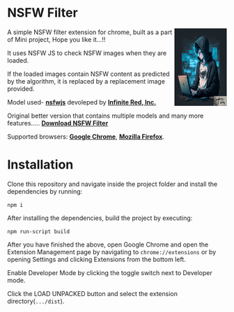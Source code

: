 

# NSFW Filter

<img src="./dist/images/icon.png" align="right"
     alt="Download now" width="120" height="178">

A simple NSFW filter extension for chrome, built as a part of Mini project, Hope you like it...!!

It uses NSFW JS to check NSFW images when they are loaded. 

If the loaded images contain NSFW content as predicted by the algorithm, it is replaced by a replacement image provided.

Model used- [**nsfwjs**](https://github.com/infinitered/nsfwjs) devoleped by [**Infinite Red, Inc.**](https://github.com/infinitered)

Original better version that contains multiple models and many more features.....
[**Download NSFW Filter**](https://github.com/navendu-pottekkat/nsfw-filter/archive/master.zip)

Supported browsers: [**Google Chrome**](#adding-to-chrome), [**Mozilla Firefox**](#adding-to-firefox).


# Installation 

Clone this repository and navigate inside the project folder and install the dependencies by running:

```
npm i

```

After installing the dependencies, build the project by executing:

```
npm run-script build
```


After you have finished the above,  open Google Chrome and open the Extension Management page by navigating to ```chrome://extensions``` or by opening Settings and clicking Extensions from the bottom left.

Enable Developer Mode by clicking the toggle switch next to Developer mode.

Click the LOAD UNPACKED button and select the extension directory(```.../dist```).

